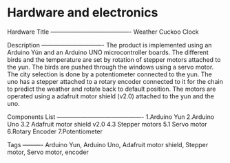 Hardware and electronics
========================

Hardware Title
—————————————-
Weather Cuckoo Clock

Description
——————————-
The product is implemented using an Arduino Yún and an Arduino UNO microcontroller boards. The different birds and the temperature are set by rotation of stepper motors attached to the yun. The birds are pushed through the windows using a servo motor. The city selection is done by a potentiometer connected to the yun. The uno has a stepper attached to a rotary encoder connected to it for the chain to predict the weather and rotate back to default position. The motors are operated using a adafruit motor shield (v2.0) attached to the yun and the uno.

Components List
——————————————-
1.Arduino Yun2.Arduino Uno3.2 Adafruit motor shield v2.04.3 Stepper motors5.1 Servo motor6.Rotary Encoder7.PotentiometerTags
———-
Arduino Yun, Arduino Uno, Adafruit motor shield, Stepper motor, Servo motor, encoder

